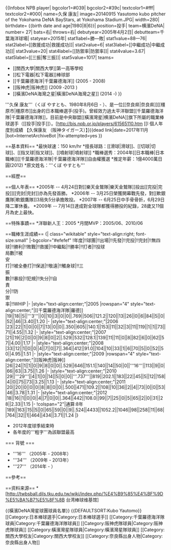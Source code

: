 {{Infobox NPB player|
bgcolor1=#039|
bgcolor2=#39c|
textcolor1=#fff|
textcolor2=#000|
name=久保 康友|
image=20140915 Yasutomo kubo pitcher of the Yokohama DeNA BayStars, at Yokohama Stadium.JPG|
width=280|
birthdate= {{birth date and age|1980|8|6}}|
position=投手|
team=横濱DeNA|
number= 27|
bats=右|
throws=右|
debutyear=2005年4月2日|
debutteam=千葉海洋球場|
statyear=2015年|
stat1label=勝—敗|
stat1value=88—76|
stat2label=[[救援成功|救援成功]]|
stat2value=6|
stat3label=[[中繼成功|中繼成功]]|
stat3value=20|
stat4label=[[防禦率|防禦率]]|
stat4value=3.67|
stat5label=[[三振|奪三振]]|
stat5value=1017|
teams=<nowiki></nowiki>
* [[關西大學|關西大學]]第一高等學校
* [[松下電器|松下電器]]棒球部
* [[千葉羅德海洋|千葉羅德海洋]] (2005 - 2008)
* [[阪神虎|阪神虎]] (2009 ‐2013 ) 
* [[橫濱DeNA海灣之星|橫濱DeNA海灣之星]] (2014 -)
}}

'''久保 康友'''（くぼ やすとも、1980年8月6日 - ）、是一位[[奈良県|奈良県]][[橿原市|橿原市]]出身的日本職棒選手(投手)。曾經效力過太平洋聯盟[[千葉羅德海洋隊|千葉羅德海洋隊]]，目前是中央聯盟[[橫濱灣星|横濱DeNA]]旗下所屬的職業棒球選手（[[投手|投手]]）。<ref>[http://bis.npb.or.jp/players/61565110.htm [[l 個人年度別成績 【久保康友 （阪神タイガース）】]{{dead link|date=2017年11月 |bot=InternetArchiveBot |fix-attempted=yes }}</ref>

==基本資料==
*最快球速：150 km/hr
*擅長球路：[[滑球|滑球]]、[[切球|切球]]、[[指叉球|指叉球]]、[[噴射球|噴射球]]
*職棒選秀：2004年[[日本職棒|日本職棒]][[千葉羅德海洋隊|千葉羅德海洋隊]]自由權獲選
*推定年薪：1億4000萬日圓(2012)
*原文姓名：'''くぼ やすとも'''

==經歷==

==個人年表==
*2005年 -- 4月24日對[[樂天金鷲隊|樂天金鷲隊]]投出[[完投|完投]][[完封|完封]]亦為先發首勝。
*2006年 -- 3月25日榮獲開幕戰先發，對[[軟銀鷹隊|軟銀鷹隊]]3局失5分承擔敗投。
*2007年 -- 6月25日中手骨骨折，6月29日降二軍休養。
*2009年 -- 7月14日達成對全球隊都獲得勝投的紀錄，28歲又11個月為史上最快。

==特殊事蹟==
*洋聯新人王：2005
*月間MVP：2005/06、2010/06

==職棒生涯成績==
{| class="wikitable" style="text-align:right; font-size:small"
|-bgcolor="#efefef"
!年度|!!球團|!!出場|!!先發|!!完投|!!完封|!!無四球|!!勝利|!!敗戰|!!救援|!!中繼點|!!勝率|!!打者|!!投球<br>局數|!!被<br>安<br>打|!!被全壘打|!!保送|!!敬遠|!!觸身球|!!三<br>振<br>數|!!暴投|!!犯規|!!失分|!!自<br>責<br>分|!!防<br>禦<br>率|!!WHIP
|-
|style="text-align:center;"|2005
|rowspan="4" style="text-align:center;"|[[千葉羅德海洋隊|羅德]]
|19||18||5||'''3'''||0||10||3||0||0||.769||506||121.2||120||13||26||0||6||84||5||0||52||46||3.40||1.20
|-
|style="text-align:center;"|2006
|23||22||1||0||0||7||13||0||0||.350||605||140.1||153||11||32||3||11||119||1||1||73||71||4.55||1.32
|-
|style="text-align:center;"|2007
|21||19||2||0||0||9||8||0||2||.529||532||128.1||139||11||11||0||8||82||6||0||62||57||4.00||1.17
|-
|style="text-align:center;"|2008
|33||12||1||0||0||4||7||0||7||.364||412||91.0||104||10||33||1||6||70||5||0||52||50||4.95||1.51
|-
|style="text-align:center;"|2009
|rowspan="4" style="text-align:center;"|[[阪神虎|阪神]]
|26||24||1||1||0||9||8||0||0||.529||646||151.1||140||14||50||0||'''16'''||113||9||0||66||63||3.75||1.26
|-
|style="text-align:center;"|2010
|29||'''29'''||4||1||0||14||5||0||0||'''.737'''||819||202.1||183||22||45||5||12||158||4||0||75||73||3.25||1.13
|-
|style="text-align:center;"|2011
|20||20||0||0||0||8||8||0||0||.500||471||109.2||108||10||36||2||4||73||0||0||53||46||3.78||1.31
|-
|style="text-align:center;"|2012
|18||16||1||0||0||4||7||0||0||.364||442||108.0||99||7||25||0||5||65||2||0||31||28||2.33||1.15 
|-
!colspan="2"|通算:8年
|189||163||15||5||0||65||59||0||9||.524||4433||1052.2||1046||98||258||11||68||764||32||1||464||434||3.71||1.24 
|}
*  2012年度球季結束時
* 各年度的'''粗字'''為該聯盟最高

=== 背號 ===
* '''16''' （2005年 - 2008年）
* '''34''' （2009年 - 2013年）
* '''27''' （2014年 - ）

==參考==
<div class="references-small">
<references />
</div>

==资料来源==
*[http://twbsball.dils.tku.edu.tw/wiki/index.php/%E4%B9%85%E4%BF%9D%E5%BA%B7%E5%8F%8B  台湾棒球维基馆]

{{橫濱DeNA灣星球團球員名單}}
{{DEFAULTSORT:Kubo Yautomo}}
[[Category:日本棒球選手|Category:日本棒球選手]]
[[Category:千葉羅德海洋隊球員|Category:千葉羅德海洋隊球員]]
[[Category:阪神虎隊球員|Category:阪神虎隊球員]]
[[Category:橫濱灣星隊球員|Category:橫濱灣星隊球員]]
[[Category:關西大學校友|Category:關西大學校友]]
[[Category:奈良縣出身人物|Category:奈良縣出身人物]]